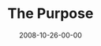 ---
layout: message
category: message
series: "Unlock(ed)"
title: "The Purpose"
date: 2008-10-26-00-00
message_id: 527
---